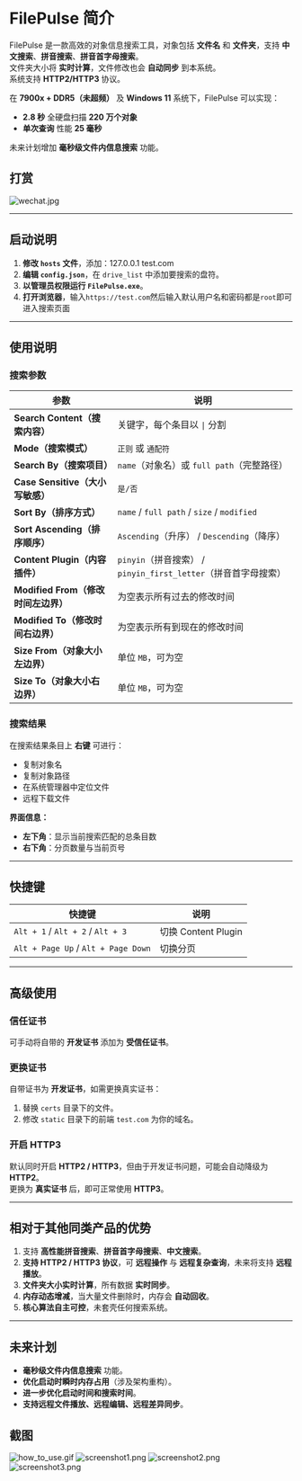 # FilePulse 简介

FilePulse 是一款高效的对象信息搜索工具，对象包括 **文件名** 和 **文件夹**，支持 **中文搜索**、**拼音搜索**、**拼音首字母搜索**。  
文件夹大小将 **实时计算**，文件修改也会 **自动同步** 到本系统。  
系统支持 **HTTP2/HTTP3** 协议。

在 **7900x + DDR5（未超频）** 及 **Windows 11** 系统下，FilePulse 可以实现：
- **2.8 秒** 全硬盘扫描 **220 万个对象**
- **单次查询** 性能 **25 毫秒**

未来计划增加 **毫秒级文件内信息搜索** 功能。

## 打赏
![wechat.jpg](wechat.jpg)

---

## 启动说明

1. **修改 `hosts` 文件**，添加：127.0.0.1 test.com
2. **编辑 `config.json`**，在 `drive_list` 中添加要搜索的盘符。
3. **以管理员权限运行 `FilePulse.exe`**。
4. **打开浏览器**，输入`https://test.com`然后输入默认用户名和密码都是`root`即可进入搜索页面

---

## 使用说明

### 搜索参数

| 参数 | 说明                                              |
|------|-------------------------------------------------|
| **Search Content（搜索内容）** | 关键字，每个条目以 `\|` 分割                               |
| **Mode（搜索模式）** | `正则` 或 `通配符`                                    |
| **Search By（搜索项目）** | `name`（对象名）或 `full path`（完整路径）                  |
| **Case Sensitive（大小写敏感）** | `是/否`                                           |
| **Sort By（排序方式）** | `name` / `full path` / `size` / `modified`      |
| **Sort Ascending（排序顺序）** | `Ascending`（升序） / `Descending`（降序）              |
| **Content Plugin（内容插件）** | `pinyin`（拼音搜索） / `pinyin_first_letter`（拼音首字母搜索） |
| **Modified From（修改时间左边界）** | 为空表示所有过去的修改时间                                   |
| **Modified To（修改时间右边界）** | 为空表示所有到现在的修改时间                                  |
| **Size From（对象大小左边界）** | 单位 `MB`，可为空                                     |
| **Size To（对象大小右边界）** | 单位 `MB`，可为空                                     |

### 搜索结果

在搜索结果条目上 **右键** 可进行：
- 复制对象名
- 复制对象路径
- 在系统管理器中定位文件
- 远程下载文件

**界面信息：**
- **左下角**：显示当前搜索匹配的总条目数
- **右下角**：分页数量与当前页号

---

## 快捷键

| 快捷键 | 说明 |
|--------|------|
| `Alt + 1` / `Alt + 2` / `Alt + 3` | 切换 Content Plugin |
| `Alt + Page Up` / `Alt + Page Down` | 切换分页 |

---

## 高级使用

### **信任证书**
可手动将自带的 **开发证书** 添加为 **受信任证书**。

### **更换证书**
自带证书为 **开发证书**，如需更换真实证书：
1. 替换 `certs` 目录下的文件。
2. 修改 `static` 目录下的前端 `test.com` 为你的域名。

### **开启 HTTP3**
默认同时开启 **HTTP2 / HTTP3**，但由于开发证书问题，可能会自动降级为 **HTTP2**。  
更换为 **真实证书** 后，即可正常使用 **HTTP3**。

---

## 相对于其他同类产品的优势

1. 支持 **高性能拼音搜索**、**拼音首字母搜索**、**中文搜索**。
2. **支持 HTTP2 / HTTP3 协议**，可 **远程操作** 与 **远程复杂查询**，未来将支持 **远程播放**。
3. **文件夹大小实时计算**，所有数据 **实时同步**。
4. **内存动态增减**，当大量文件删除时，内存会 **自动回收**。
5. **核心算法自主可控**，未套壳任何搜索系统。

---

## 未来计划

- **毫秒级文件内信息搜索** 功能。
- **优化启动时瞬时内存占用**（涉及架构重构）。
- **进一步优化启动时间和搜索时间**。
- **支持远程文件播放、远程编辑、远程差异同步**。

## 截图
![how_to_use.gif](how_to_use.gif)
![screenshot1.png](screenshot1.png)
![screenshot2.png](screenshot2.png)
![screenshot3.png](screenshot3.png)

